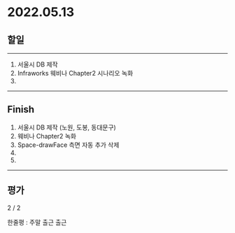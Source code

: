 # 2022.05.13

## 할일

------

1. 서울시 DB 제작
2. Infraworks 웨비나 Chapter2 시나리오 녹화
3. 








------

## Finish

1. 서울시 DB 제작 (노원, 도봉, 동대문구)
2. 웨비나 Chapter2 녹화
3. Space-drawFace 측면 자동 추가 삭제
4. 
5. 


------

## 평가

  2 / 2

한줄평 : 주말 출근 출근